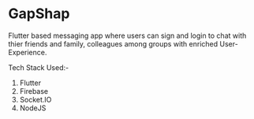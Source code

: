# GapShap

Flutter based messaging app where users can sign and login to chat with thier friends and family, colleagues among groups with enriched User-Experience.

Tech Stack Used:-

1. Flutter
2. Firebase
3. Socket.IO
4. NodeJS

